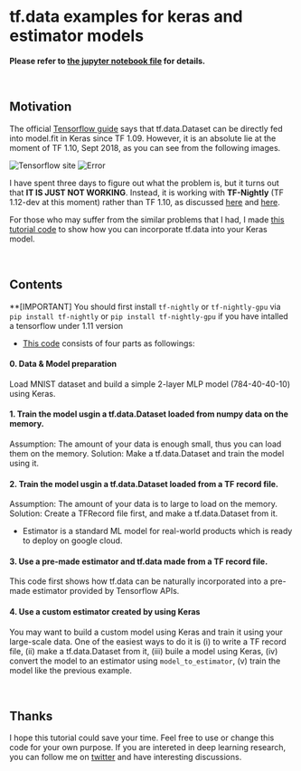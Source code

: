 # tf.data examples for keras and estimator models


**Please refer to [the jupyter notebook file](https://github.com/terryum/tf.data-for-keras-and-tensorflow-estimator/blob/master/0-TFData-For-Keras-Estimator.ipynb) for details.**

<br>

## Motivation
The official [Tensorflow guide](https://www.tensorflow.org/guide/keras#input_tfdata_datasets) says that tf.data.Dataset can be directly fed into model.fit in Keras since TF 1.09. However, it is an absolute lie at the moment of TF 1.10, Sept 2018, as you can see from the following images. 

![Tensorflow site](https://github.com/terryum/tf.data-for-keras-and-tensorflow-estimator/blob/master/img1_TFsite.jpg)
![Error](https://github.com/terryum/tf.data-for-keras-and-tensorflow-estimator/blob/master/img2_error.jpg)

I have spent three days to figure out what the problem is, but it turns out that **IT IS JUST NOT WORKING**. Instead, it is working with **TF-Nightly** (TF 1.12-dev at this moment) rather than TF 1.10, as discussed [here](https://github.com/tensorflow/tensorflow/issues/21894) and [here](https://medium.com/tensorflow/training-and-serving-ml-models-with-tf-keras-fd975cc0fa27). 

For those who may suffer from the similar problems that I had, I made [this tutorial code](https://github.com/terryum/tf.data-for-keras-and-tensorflow-estimator/blob/master/0-TFData-For-Keras-Estimator.ipynb) to show how you can incorporate tf.data into your Keras model. 

<br>

## Contents

**[IMPORTANT] You should first install `tf-nightly` or `tf-nightly-gpu` via `pip install tf-nightly` or `pip install tf-nightly-gpu` if you have intalled a tensorflow under 1.11 version  

* [This code](https://github.com/terryum/tf.data-for-keras-and-tensorflow-estimator/blob/master/0-TFData-For-Keras-Estimator.ipynb) consists of four parts as followings: 

#### 0. Data & Model preparation
Load MNIST dataset and build a simple 2-layer MLP model (784-40-40-10) using Keras.

#### 1. Train the model usgin a tf.data.Dataset loaded from numpy data on the memory.
Assumption: The amount of your data is enough small, thus you can load them on the memory.
Solution: Make a tf.data.Dataset and train the model using it.

#### 2. Train the model usgin a tf.data.Dataset loaded from a TF record file.
Assumption: The amount of your data is to large to load on the memory.
Solution: Create a TFRecord file first, and make a tf.data.Dataset from it.

* Estimator is a standard ML model for real-world products which is ready to deploy on google cloud.

#### 3. Use a pre-made estimator and tf.data made from a TF record file.
This code first shows how tf.data can be naturally incorporated into a pre-made estimator provided by Tensorflow APIs.

#### 4. Use a custom estimator created by using Keras
You may want to build a custom model using Keras and train it using your large-scale data. One of the easiest ways to do it is (i) to write a TF record file, (ii) make a tf.data.Dataset from it, (iii) buile a model using Keras, (iv) convert the model to an estimator using `model_to_estimator`, (v) train the model like the previous example.

<br>

## Thanks
I hope this tutorial could save your time. Feel free to use or change this code for your own purpose. If you are intereted in deep learning research, you can follow me on [twitter](https://twitter.com/TerryUm_ML) and have interesting discussions. 
